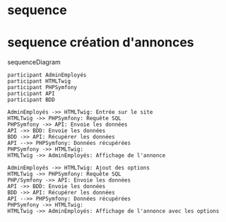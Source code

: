 # sequence

# sequence création d'annonces

sequenceDiagram

    participant AdminEmployés
    participant HTMLTwig
    participant PHPSymfony
    participant API
    participant BDD
    
    AdminEmployés ->> HTMLTwig: Entrée sur le site
    HTMLTwig ->> PHPSymfony: Requête SQL
    PHPSymfony ->> API: Envoie les données
    API ->> BDD: Envoie les données
    BDD ->> API: Récupérer les données
    API -->> PHPSymfony: Données récupérées
    PHPSymfony ->> HTMLTwig: 
    HTMLTwig ->> AdminEmployés: Affichage de l'annonce
    
    AdminEmployés ->> HTMLTwig: Ajout des options
    HTMLTwig ->> PHPSymfony: Requête SQL
    PHP/Symfony ->> API: Envoie les données
    API ->> BDD: Envoie les données
    BDD ->> API: Récupérer les données
    API -->> PHPSymfony: Données récupérées
    PHPSymfony ->> HTMLTwig: 
    HTMLTwig ->> AdminEmployés: Affichage de l'annonce avec les options